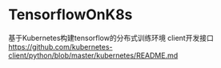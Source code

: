 # TensorflowOnK8s
基于Kubernetes构建tensorflow的分布式训练环境
client开发接口
https://github.com/kubernetes-client/python/blob/master/kubernetes/README.md
